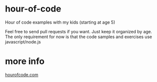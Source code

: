 # hour-of-code

Hour of code examples with my kids (starting at age 5)


Feel free to send pull requests if you want. Just keep it organized by age.
The only requirement for now is that the code samples and exercises use javascript/node.js

# more info

[hourofcode.com](https://hourofcode.com)
